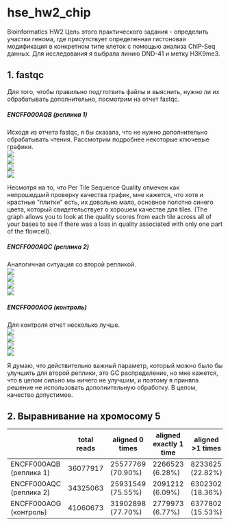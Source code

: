 # hse_hw2_chip
Bioinformatics HW2
Цель этого практического задания - определить участки генома, где присутствует определенная гистоновая модификация в конкретном типе клеток с помощью анализа ChIP-Seq данных. Для исследования я выбрала линию DND-41 и метку H3K9me3.  
## 1. fastqc 
Для того, чтобы правильно подгтотвить файлы и выяснить, нужно ли их обрабатывать дополнительно, посмотрим на отчет fastqc.  
##### ENCFF000AQB (реплика 1)  
Исходя из отчета fastqc, я бы сказала, что не нужно дополнительно обрабатывать чтения. Рассмотрим подробнее некоторые ключевые графики.  
![](https://github.com/kseniashilova/hse_hw2_chip/blob/main/pic/fastqc_report_1.PNG)  
![](https://github.com/kseniashilova/hse_hw2_chip/blob/main/pic/fastqc_report_2.PNG)  
![](https://github.com/kseniashilova/hse_hw2_chip/blob/main/pic/fastqc_report_3.PNG)  
![](https://github.com/kseniashilova/hse_hw2_chip/blob/main/pic/fastqc_report_4.PNG)    
  
Несмотря на то, что Per Tile Sequence Quality отмечен как непрошедший проверку качества график, мне кажется, что хотя и крастные "плитки" есть, их довольно мало, основное полотно синего цвета, который свидетельствует о хорошем качестве для tiles. (The graph allows you to look at the quality scores from each tile across all of your bases to see if there was a loss in quality associated with only one part of the flowcell).   
##### ENCFF000AQC (реплика 2)
Аналогичная ситуация со второй репликой.  
![](https://github.com/kseniashilova/hse_hw2_chip/blob/main/pic/fastqc_report_1(1).PNG)  
![](https://github.com/kseniashilova/hse_hw2_chip/blob/main/pic/fastqc_report_2(1).PNG)  
![](https://github.com/kseniashilova/hse_hw2_chip/blob/main/pic/fastqc_report_3(1).PNG)  
![](https://github.com/kseniashilova/hse_hw2_chip/blob/main/pic/fastqc_report_4(1).PNG)    
##### ENCFF000AOG (контроль)  
Для контроля отчет несколько лучше.  
![](https://github.com/kseniashilova/hse_hw2_chip/blob/main/pic/fastqc_report_1(2).PNG)  
![](https://github.com/kseniashilova/hse_hw2_chip/blob/main/pic/fastqc_report_2(2).PNG)  
![](https://github.com/kseniashilova/hse_hw2_chip/blob/main/pic/fastqc_report_3(2).PNG)  
![](https://github.com/kseniashilova/hse_hw2_chip/blob/main/pic/fastqc_report_4(2).PNG)    

Я думаю, что действительно важный параметр, который можно было бы улучшить для второй реплики, это GC распределение, но мне кажется, что в целом сильно мы ничего не улучшим, и поэтому я приняла решение не использовать дополнительную обработку.  В целом, качество допустимое.  

## 2. Выравнивание на хромосому 5
|                        |      total reads |   aligned 0 times | aligned exactly 1 time| aligned >1 times |
|------------------------|------------------|-------------------|-----------------------|------------------|
|ENCFF000AQB (реплика 1) |   36077917       | 25577769 (70.90%) | 2266523 (6.28%)       |8233625 (22.82%)  |
|ENCFF000AQC (реплика 2) |   34325063       | 25931549 (75.55%) | 2091212 (6.09%)       |6302302 (18.36%)  |
|ENCFF000AOG (контроль)  |      41060673    | 31902898 (77.70%) | 2779973 (6.77%)       | 6377802 (15.53%) |
 

